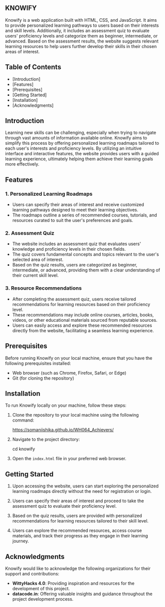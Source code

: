 ## KNOWIFY

Knowify is a web application built with HTML, CSS, and JavaScript. It aims to provide personalized learning pathways to users based on their interests and skill levels. Additionally, it includes an assessment quiz to evaluate users' proficiency levels and categorize them as beginner, intermediate, or advanced. Based on the assessment results, the website suggests relevant learning resources to help users further develop their skills in their chosen areas of interest.

## Table of Contents

- [Introduction]
- [Features]
- [Prerequisites]
- [Getting Started]
- [Installation]
- [Acknowledgments]

## Introduction

Learning new skills can be challenging, especially when trying to navigate through vast amounts of information available online. Knowify aims to simplify this process by offering personalized learning roadmaps tailored to each user's interests and proficiency levels. By utilizing an intuitive interface and interactive features, the website provides users with a guided learning experience, ultimately helping them achieve their learning goals more effectively.

## Features
### 1. Personalized Learning Roadmaps
- Users can specify their areas of interest and receive customized learning pathways designed to meet their learning objectives.
- The roadmaps outline a series of recommended courses, tutorials, and resources curated to suit the user's preferences and goals.

### 2. Assessment Quiz
- The website includes an assessment quiz that evaluates users' knowledge and proficiency levels in their chosen fields.
- The quiz covers fundamental concepts and topics relevant to the user's selected area of interest.
- Based on the quiz results, users are categorized as beginner, intermediate, or advanced, providing them with a clear understanding of their current skill level.

### 3. Resource Recommendations
- After completing the assessment quiz, users receive tailored recommendations for learning resources based on their proficiency level.
- These recommendations may include online courses, articles, books, videos, or other educational materials sourced from reputable sources.
- Users can easily access and explore these recommended resources directly from the website, facilitating a seamless learning experience.

## Prerequisites
Before running Knowify on your local machine, ensure that you have the following prerequisites installed:

- Web browser (such as Chrome, Firefox, Safari, or Edge)
- Git (for cloning the repository)

## Installation

To run Knowify locally on your machine, follow these steps:

1. Clone the repository to your local machine using the following command:
   
   https://somaniishika.github.io/WH064_Achievers/
   

2. Navigate to the project directory:
   
   cd knowify
   

3. Open the `index.html` file in your preferred web browser.

## Getting Started

1. Upon accessing the website, users can start exploring the personalized learning roadmaps directly without the need for registration or login.

2. Users can specify their areas of interest and proceed to take the assessment quiz to evaluate their proficiency level.

3. Based on the quiz results, users are provided with personalized recommendations for learning resources tailored to their skill level.

4. Users can explore the recommended resources, access course materials, and track their progress as they engage in their learning journey.

## Acknowledgments
Knowify would like to acknowledge the following organizations for their support and contributions:

- **WittyHacks 4.0**: Providing inspiration and resources for the development of this project.
- **datacode.in**: Offering valuable insights and guidance throughout the project development process.
  

